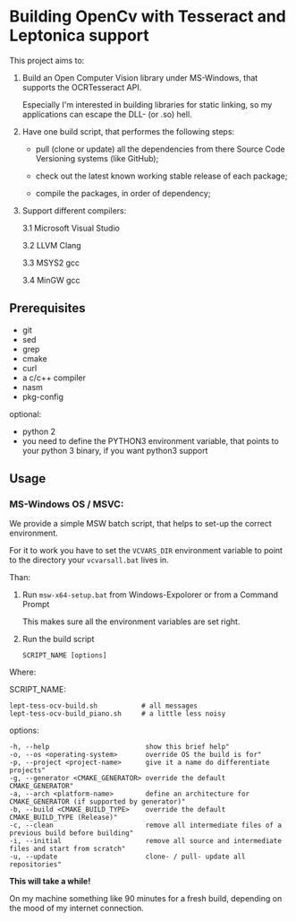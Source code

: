 # Building OpenCv with Tesseract and Leptonica support

This project aims to:

1.	Build an Open Computer Vision library under MS-Windows, that supports the
	OCRTesseract API.

	Especially I'm interested in building libraries for static linking, so my
	applications can escape the DLL- (or .so) hell.

2.	Have one build script, that performes the following steps:

	-	pull (clone or update) all the dependencies from there Source
		Code Versioning systems (like GitHub);

	-	check out the latest known working stable release of each package;

	-	compile the packages, in order of dependency;

3.	Support different compilers:

	3.1	Microsoft Visual Studio

	3.2	LLVM Clang

	3.3	MSYS2 gcc

	3.4	MinGW gcc

## Prerequisites

- git
- sed
- grep
- cmake
- curl
- a c/c++ compiler
- nasm
- pkg-config

optional:
- python 2
- you need to define the PYTHON3 environment variable, that points to your
  python 3 binary, if you want python3 support

## Usage

###  MS-Windows OS / MSVC:

We provide a simple MSW batch script, that helps to set-up the correct
environment.

For it to work you have to set the `VCVARS_DIR` environment variable to point to
the directory your `vcvarsall.bat` lives in.

Than:

1.	Run `msw-x64-setup.bat`
   	from Windows-Expolorer or from a Command Prompt

	This makes sure all the environment variables are set right.

2.	Run the build script

	`SCRIPT_NAME [options]`

Where:

SCRIPT_NAME:

	lept-tess-ocv-build.sh           # all messages
	lept-tess-ocv-build_piano.sh     # a little less noisy

options:

	-h, --help                        show this brief help"
	-o, --os <operating-system>       override OS the build is for"
	-p, --project <project-name>      give it a name do differentiate projects"
	-g, --generator <CMAKE_GENERATOR> override the default CMAKE_GENERATOR"
	-a, --arch <platform-name>        define an architecture for CMAKE_GENERATOR (if supported by generator)"
	-b, --build <CMAKE_BUILD_TYPE>    override the default CMAKE_BUILD_TYPE (Release)"
	-c, --clean                       remove all intermediate files of a previous build before building"
	-i, --initial                     remove all source and intermediate files and start from scratch"
	-u, --update                      clone- / pull- update all repositories"

__This will take a while!__

On my machine something like 90 minutes for a fresh build, depending on the
mood of my internet connection.

